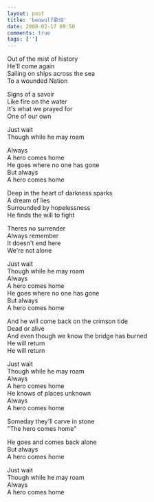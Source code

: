 ```yaml
---
layout: post
title: 'beowulf歌词'
date: 2008-02-17 09:50
comments: true
tags: ['']
---
```


Out of the mist of history  
He'll come again  
Sailing on ships across the sea  
To a wounded Nation  
  
Signs of a savoir  
Like fire on the water  
It's what we prayed for  
One of our own  
  
Just wait  
Though while he may roam

Always  
A hero comes home  
He goes where no one has gone  
But always  
A hero comes home  
  
Deep in the heart of darkness sparks  
A dream of lies  
Surrounded by hopelessness  
He finds the will to fight  
  
Theres no surrender  
Always remember  
It doesn't end here  
We're not alone  
  
Just wait  
Though while he may roam  
Always  
A hero comes home  
He goes where no one has gone  
But always  
A hero comes home  
  
And he will come back on the crimson tide  
Dead or alive  
And even though we know the bridge has burned  
He will return  
He will return  
  
Just wait  
Though while he may roam  
Always  
A hero comes home  
He knows of places unknown  
Always  
A hero comes home  
  
Someday they'll carve in stone  
"The hero comes home"  
  
He goes and comes back alone  
But always  
A hero comes home  
  
Just wait  
Though while he may roam  
Always  
A hero comes home

